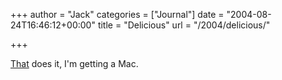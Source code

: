 +++
author = "Jack"
categories = ["Journal"]
date = "2004-08-24T16:46:12+00:00"
title = "Delicious"
url = "/2004/delicious/"

+++

[That][1] does it, I'm getting a Mac.

 [1]: http://www.thinksecret.com/news/deliciouslibrary.html